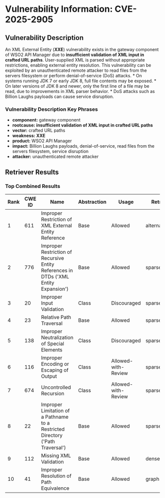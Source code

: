 # Vulnerability Information: CVE-2025-2905

## Vulnerability Description
An XML External Entity (**XXE**) vulnerability exists in the gateway component of WSO2 API Manager due to **insufficient validation of XML input in crafted URL paths**. User-supplied XML is parsed without appropriate restrictions, enabling external entity resolution. This vulnerability can be exploited by an unauthenticated remote attacker to read files from the servers filesystem or perform denial-of-service (DoS) attacks. * On systems running JDK 7 or early JDK 8, full file contents may be exposed. * On later versions of JDK 8 and newer, only the first line of a file may be read, due to improvements in XML parser behavior. * DoS attacks such as Billion Laughs payloads can cause service disruption.

### Vulnerability Description Key Phrases
- **component:** gateway component
- **rootcause:** **insufficient validation of XML input in crafted URL paths**
- **vector:** crafted URL paths
- **weakness:** **XXE**
- **product:** WSO2 API Manager
- **impact:** Billion Laughs payloads, denial-of-service, read files from the servers filesystem, service disruption
- **attacker:** unauthenticated remote attacker

## Retriever Results

### Top Combined Results

| Rank | CWE ID | Name | Abstraction | Usage  | Retrievers | Individual Scores |
|------|--------|------|-------------|-------|------------|-------------------|
| 1 | 611 | Improper Restriction of XML External Entity Reference | Base | Allowed | alternate_terms | 1.000 |
| 2 | 776 | Improper Restriction of Recursive Entity References in DTDs ('XML Entity Expansion') | Base | Allowed | sparse | 0.678 |
| 3 | 20 | Improper Input Validation | Class | Discouraged | sparse | 0.619 |
| 4 | 23 | Relative Path Traversal | Base | Allowed | sparse | 0.610 |
| 5 | 138 | Improper Neutralization of Special Elements | Class | Discouraged | sparse | 0.601 |
| 6 | 116 | Improper Encoding or Escaping of Output | Class | Allowed-with-Review | sparse | 0.593 |
| 7 | 674 | Uncontrolled Recursion | Class | Allowed-with-Review | sparse | 0.586 |
| 8 | 22 | Improper Limitation of a Pathname to a Restricted Directory ('Path Traversal') | Base | Allowed | sparse | 0.581 |
| 9 | 112 | Missing XML Validation | Base | Allowed | dense | 0.609 |
| 10 | 41 | Improper Resolution of Path Equivalence | Base | Allowed | graph | 0.002 |

